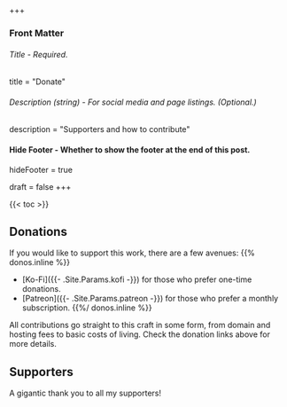 +++
### Front Matter
###### Title - Required.
title = "Donate"

###### Description (string) - For social media and page listings. (Optional.)
description = "Supporters and how to contribute"

#### Hide Footer - Whether to show the footer at the end of this post.
hideFooter = true

draft = false
+++

{{< toc >}}

## Donations

If you would like to support this work, there are a few avenues:
{{% donos.inline %}}
- [Ko-Fi]({{- .Site.Params.kofi -}}) for those who prefer one-time donations.
- [Patreon]({{- .Site.Params.patreon -}}) for those who prefer a monthly subscription.
{{%/ donos.inline %}}

All contributions go straight to this craft in some form, from domain and hosting fees to basic costs of living. Check the donation links above for more details.

## Supporters

A gigantic thank you to all my supporters!